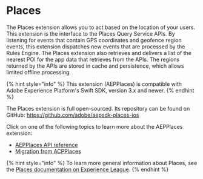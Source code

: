 # Places

The Places extension allows you to act based on the location of your users. This extension is the interface to the Places Query Service APIs. By listening for events that contain GPS coordinates and geofence region events, this extension dispatches new events that are processed by the Rules Engine. The Places extension also retrieves and delivers a list of the nearest POI for the app data that retrieves from the APIs. The regions returned by the APIs are stored in cache and persistence, which allows limited offline processing.

{% hint style="info" %}
This extension (AEPPlaces) is compatible with Adobe Experience Platform's Swift SDK, version 3.x and newer.
{% endhint %}

The Places extension is full open-sourced. Its repository can be found on GitHub: https://github.com/adobe/aepsdk-places-ios

Click on one of the following topics to learn more about the AEPPlaces extension:
* [AEPPlaces API reference](places-usage-reference.md)
* [Migration from ACPPlaces](migration.md)


{% hint style="info" %}
To learn more general information about Places, see the [Places documentation on Experience League](https://experienceleague.adobe.com/docs/places/using/places-ext-aep-sdks/places-extension/places-extension.html).
{% endhint %}
